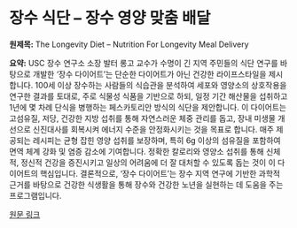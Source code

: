 # 장수 식단 – 장수 영양 맞춤 배달

**원제목:** The Longevity Diet – Nutrition For Longevity Meal Delivery

**요약:** USC 장수 연구소 소장 발터 롱고 교수가 수명이 긴 지역 주민들의 식단 연구를 바탕으로 개발한 ‘장수 다이어트’는 단순한 다이어트가 아닌 건강한 라이프스타일을 제시합니다.  100세 이상 장수하는 사람들의 식습관을 분석하여 세포와 영양소의 상호작용을 연구한 결과를 토대로, 주로 식물성 식품을 기반으로 하되,  일정 기간 해산물을 섭취하고  1년에 몇 차례 단식을 병행하는 페스카토리안 방식의 식단을 제안합니다.  이 다이어트는 고섬유질, 저당, 건강한 지방 섭취를 통해 자연스러운 체중 관리를 돕고,  장내 미생물 개선으로 신진대사를 회복시켜 에너지 수준을 안정화시키는 것을 목표로 합니다.  매주 제공되는 레시피는 균형 잡힌 영양 섭취를 보장하며,  특히 6g 이상의 섬유질을 포함하여 면역 체계 강화 및 염증 감소에 기여합니다.  정확한 칼로리와 영양소 섭취를 통해 신체적, 정신적 건강을 증진시키고 일상의 어려움에 더 잘 대처할 수 있도록 돕는 것이 이 다이어트의 핵심입니다.  결론적으로, ‘장수 다이어트’는 장수 지역 연구에 기반한 과학적 근거를 바탕으로 건강한 식생활을 통해 장수와 건강한 노년을 실현하는 데 도움을 주는 프로그램입니다.

[원문 링크](https://n4lhealth.com/pages/the-longevity-diet)
